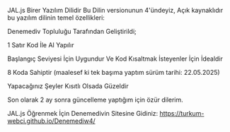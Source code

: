 JAL.js Birer Yazılım Dilidir Bu Dilin versionunun 4'ündeyiz, Açık kaynaklıdır bu yazılım dilinin temel özellikleri:

Denemediv Topluluğu Tarafından Geliştirildi;

1 Satır Kod İle AI Yapılır

Başlangıç Seviyesi İçin Uygundur Ve Kod Kısaltmak İsteyenler İçin İdealdir

8 Koda Sahiptir (maalesef ki tek başıma yaptım sürüm tarihi: 22.05.2025)

Yapacağınız Şeyler Kısıtlı Olsada Güzeldir

Son olarak 2 ay sonra güncelleme yaptığım için özür dilerim.

JAL.js Öğrenmek İçin Denemedivin Sitesine Gidiniz: https://turkum-webci.github.io/Denemediw4/
